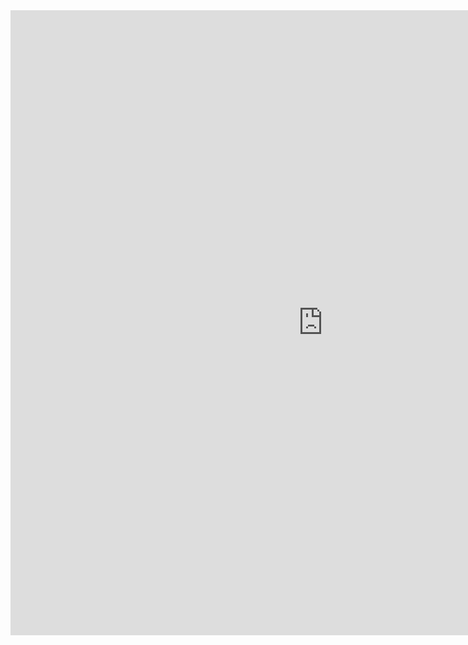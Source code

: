 <iframe src="https://docs.google.com/forms/d/e/1FAIpQLSfroFjlHJSAnzLnAn2fRsnAllLvaFbbRcjONYTiCy6ID5MwyQ/viewform?embedded=true" width="1000" height="1000" frameborder="0" marginheight="0" marginwidth="0">Loading…</iframe>

